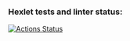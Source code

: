 ### Hexlet tests and linter status:
[![Actions Status](https://github.com/aldangold/frontend-project-lvl1/workflows/hexlet-check/badge.svg)](https://github.com/aldangold/frontend-project-lvl1/actions)